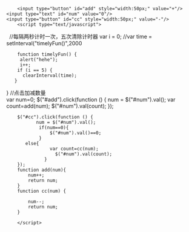 <!DOCTYPE html>
<html lang="en">
<head>
    <meta charset="UTF-8">
    <title>计时器和数量加减</title>
    <link rel="stylesheet" type="text/css" href="css/base.css">
    <link rel="stylesheet" type="text/css" href="css/common.css">
    <script type="text/javascript" src="js/jquery.min.js"></script>

</head>
<body>
 
		<input type="button" id="add" style="width:50px;" value="+"/>
    <input type="text" id="num" value="0"/>
    <input type="button" id="cc" style="width:50px;" value="-"/>
		<script type="text/javascript">
    //每隔两秒计时一次，五次清除计时器
		var i = 0;
		//var time = setInterval("timelyFun()",2000		
    
        function timelyFun() {
         alert("hehe");
         i++;
        if (i == 5) {
          clearInterval(time);
       }

}
  //点击加减数量   
		var num=0;
        $("#add").click(function () {
		    num = $("#num").val();
        var count=add(num);
			  $("#num").val(count);
        });
        
        $("#cc").click(function () {
		       num = $("#num").val();
		        if(num==0){
		            $("#num").val()==0;
	        	}
           else{
		            var count=cc(num);
			          $("#num").val(count);
		          } 
        });
        function add(num){
            num++;
            return num;
        }
        function cc(num) {
		
            num--;
            return num;
        }
	
		</script>
</body>
</html>

